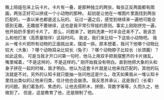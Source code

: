 ﻿---
Title: 是不是我们错了
date: 2021-01-30 
Tags:
    - "拼图"
    - "育儿"
categories: ["essay"]
---

晚上陪娃在床上玩卡片。卡片有一叠，是那种独立的两张，每张正反两面都有图画，两张正好可以拼成一个小动物的那种。
起初是让他在一堆图片里面找到两张匹配的，一直以来也都是这么玩的。
玩过一遍之后，感觉到继续来一遍他可能会感到无趣。无趣就不要继续，这也是我平常引导娃的原则。事实上刚刚拼完一遍，他开始扔手里的卡片了。
那么，问题来了。她妈洗漱一时半会还来不了。我该怎么和他打发（高质量陪伴）这段时间。
我说，我们来比较一下这些小动物吧。
我从一堆卡片把所有动物的正面挑出来，摆成一排。原本想着，我问下他哪个动物比较大（大象）？哪个动物耳朵比较长（兔子）？哪个动物脖子比较长（长颈鹿）？如此这些。
可是当我才开口问第一句时，他马上用双手把我摆整齐的卡片拨乱，嘴里喊着，“不是这样的，不是这样的。”
刚开始我没有明白。直到他把大象的头和身子拼在一起的时候，我才明白。他认为这套卡片就是让他来找匹配的，其他的玩法就是不对。另外的认知卡就只能抽一张问他这是什么，改天如果我从一堆认知卡里找出类似的让他来归类，估计他也会崩溃。
我反思并承认，这是我们（长辈）的问题。我们着急的、焦虑的，让他去搭积木，拼图，背数字等等。久而久之，他做到了。
但是，这是教育了他，还是限制了他。